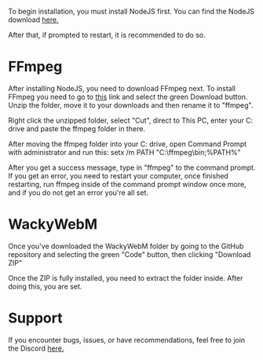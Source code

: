 To begin installation, you must install NodeJS first. You can find the NodeJS download [here.](https://nodejs.org/en/)

After that, if prompted to restart, it is recommended to do so.

# FFmpeg

After installing NodeJS, you need to download FFmpeg next. To install FFmpeg you need to go to [this](https://ffmpeg.org) link and select the green Download button.
Unzip the folder, move it to your downloads and then rename it to "ffmpeg".

Right click the unzipped folder, select "Cut", direct to This PC, enter your C: drive and paste the ffmpeg folder in there.

After moving the ffmpeg folder into your C: drive, open Command Prompt with administrator and run this: setx /m PATH "C:\ffmpeg\bin;%PATH%"

After you get a success message, type in "ffmpeg" to the command prompt. If you get an error, you need to restart your computer, once finished restarting, run ffmpeg inside of the command prompt window once more, and if you do not get an error you're all set.

# WackyWebM

Once you've downloaded the WackyWebM folder by going to the GitHub repository and selecting the green "Code" button, then clicking "Download ZIP"

Once the ZIP is fully installed, you need to extract the folder inside. After doing this, you are set. 

# Support

If you encounter bugs, issues, or have recommendations, feel free to join the Discord [here.](https://discord.gg/TmyJfq49AP)
